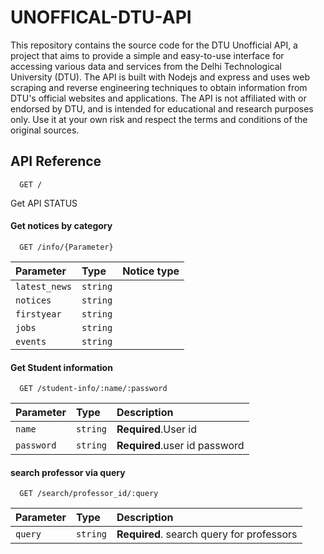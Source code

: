 
# UNOFFICAL-DTU-API

This repository contains the source code for the DTU Unofficial API, a project that aims to provide a simple and easy-to-use interface for accessing various data and services from the Delhi Technological University (DTU). The API is built with Nodejs and express and uses web scraping and reverse engineering techniques to obtain information from DTU's official websites and applications. The API is not affiliated with or endorsed by DTU, and is intended for educational and research purposes only. Use it at your own risk and respect the terms and conditions of the original sources.






## API Reference
```http
  GET /
```

Get API STATUS  
#### Get notices by category

```http
  GET /info/{Parameter}
```

| Parameter | Type     | Notice type                |
| :-------- | :------- | :------------------------- |
| `latest_news` | `string` |   |
| `notices` | `string` |   |
| `firstyear` | `string` |   |
| `jobs` | `string` |   |
| `events` | `string` |   |

#### Get Student information

```http
  GET /student-info/:name/:password
```

| Parameter | Type     | Description                       |
| :-------- | :------- | :-------------------------------- |
| `name`      | `string` | **Required**.User id|
| `password`      | `string` | **Required**.user id password|

#### search professor via query

```http
  GET /search/professor_id/:query
```

| Parameter | Type     | Description                       |
| :-------- | :------- | :-------------------------------- |
| `query`      | `string` | **Required**. search query for professors |

